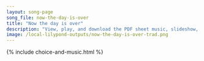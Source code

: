 ```yaml
---
layout: song-page
song_file: now-the-day-is-over
title: "Now the day is over"
description: "View, play, and download the PDF sheet music, slideshow, and audio. Lyrics: Now the day is over, night is drawing nigh, shadows of the evening steal across the sky.  Now the leafless landscape settles in repose, waiting for th... english secular 4part evening autumn"
image: /local-lilypond-outputs/now-the-day-is-over-trad.png
---
```


{% include choice-and-music.html %}